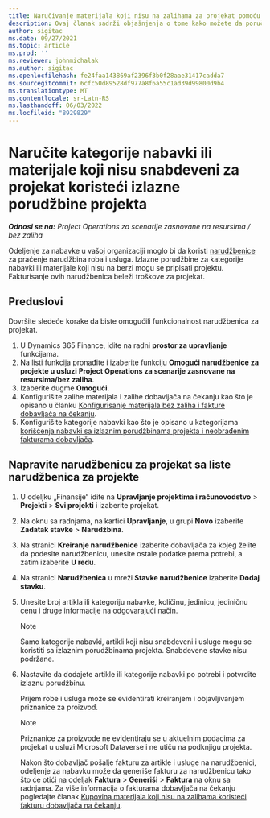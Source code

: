 ```yaml
---
title: Naručivanje materijala koji nisu na zalihama za projekat pomoću narudžbenica projekata
description: Ovaj članak sadrži objašnjenja o tome kako možete da poručite materijale koji nisu snabdeveni za projekat pomoću izlaznih porudžbina projekta.
author: sigitac
ms.date: 09/27/2021
ms.topic: article
ms.prod: ''
ms.reviewer: johnmichalak
ms.author: sigitac
ms.openlocfilehash: fe24faa143869af2396f3b0f28aae31417cadda7
ms.sourcegitcommit: 6cfc50d89528df977a8f6a55c1ad39d99800d9b4
ms.translationtype: MT
ms.contentlocale: sr-Latn-RS
ms.lasthandoff: 06/03/2022
ms.locfileid: "8929829"
---
```

# <a name="order-procurement-categories-or-non-stocked-materials-for-a-project-using-project-purchase-orders"></a>Naručite kategorije nabavki ili materijale koji nisu snabdeveni za projekat koristeći izlazne porudžbine projekta

_**Odnosi se na:** Project Operations za scenarije zasnovane na resursima / bez zaliha_

Odeljenje za nabavke u vašoj organizaciji moglo bi da koristi [narudžbenice](/dynamics365/supply-chain/procurement/purchase-order-overview) za praćenje narudžbina roba i usluga. Izlazne porudžbine za kategorije nabavki ili materijale koji nisu na berzi mogu se pripisati projektu. Fakturisanje ovih narudžbenica beleži troškove za projekat.

## <a name="prerequisites"></a>Preduslovi
Dovršite sledeće korake da biste omogućili funkcionalnost narudžbenica za projekat.

1. U Dynamics 365 Finance, idite na radni **prostor za upravljanje** funkcijama.
2. Na listi funkcija pronađite i izaberite funkciju **Omogući narudžbenice za projekte u usluzi Project Operations za scenarije zasnovane na resursima/bez zaliha**.
3. Izaberite dugme **Omogući**.
4. Konfigurišite zalihe materijala i zalihe dobavljača na čekanju kao što je opisano u članku [Konfigurisanje materijala bez zaliha i fakture dobavljača na čekanju](configure-materials-nonstocked.md).
5. Konfigurišite kategorije nabavki kao što je opisano u kategorijama [korišćenja nabavki sa izlaznim porudžbinama projekta i neobrađenim fakturama dobavljača](configure-procurement-categories.md).

## <a name="create-a-project-purchase-order-from-the-project-purchase-order-list"></a>Napravite narudžbenicu za projekat sa liste narudžbenica za projekte

1. U odeljku „Finansije“ idite na **Upravljanje projektima i računovodstvo** > **Projekti** > **Svi projekti** i izaberite projekat.
2. Na oknu sa radnjama, na kartici **Upravljanje**, u grupi **Novo** izaberite **Zadatak stavke** > **Narudžbina**.
3. Na stranici **Kreiranje narudžbenice** izaberite dobavljača za kojeg želite da podesite narudžbenicu, unesite ostale podatke prema potrebi, a zatim izaberite **U redu**.
4. Na stranici **Narudžbenica** u mreži **Stavke narudžbenice** izaberite **Dodaj stavku**.
5. Unesite broj artikla ili kategoriju nabavke, količinu, jedinicu, jediničnu cenu i druge informacije na odgovarajući način.

    > [!NOTE]
    > Samo kategorije nabavki, artikli koji nisu snabdeveni i usluge mogu se koristiti sa izlaznim porudžbinama projekta. Snabdevene stavke nisu podržane.

6. Nastavite da dodajete artikle ili kategorije nabavki po potrebi i potvrdite izlaznu porudžbinu.

    Prijem robe i usluga može se evidentirati kreiranjem i objavljivanjem priznanice za proizvod.

    > [!NOTE]
    > Priznanice za proizvode ne evidentiraju se u aktuelnim podacima za projekat u usluzi Microsoft Dataverse i ne utiču na podknjigu projekta.

    Nakon što dobavljač pošalje fakturu za artikle i usluge na narudžbenici, odeljenje za nabavku može da generiše fakturu za narudžbenicu tako što će otići na odeljak **Faktura** > **Generiši** > **Faktura** na oknu sa radnjama. Za više informacija o fakturama dobavljača na čekanju pogledajte članak [Kupovina materijala koji nisu na zalihama koristeći fakturu dobavljača na čekanju](pending-vendor-invoices.md).
